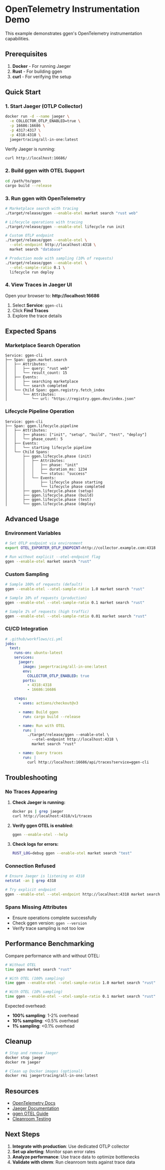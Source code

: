# OpenTelemetry Instrumentation Demo

This example demonstrates ggen's OpenTelemetry instrumentation capabilities.

## Prerequisites

1. **Docker** - For running Jaeger
2. **Rust** - For building ggen
3. **curl** - For verifying the setup

## Quick Start

### 1. Start Jaeger (OTLP Collector)

```bash
docker run -d --name jaeger \
  -e COLLECTOR_OTLP_ENABLED=true \
  -p 16686:16686 \
  -p 4317:4317 \
  -p 4318:4318 \
  jaegertracing/all-in-one:latest
```

Verify Jaeger is running:
```bash
curl http://localhost:16686/
```

### 2. Build ggen with OTEL Support

```bash
cd /path/to/ggen
cargo build --release
```

### 3. Run ggen with OpenTelemetry

```bash
# Marketplace search with tracing
./target/release/ggen --enable-otel market search "rust web"

# Lifecycle operations with tracing
./target/release/ggen --enable-otel lifecycle run init

# Custom OTLP endpoint
./target/release/ggen --enable-otel \
  --otel-endpoint http://localhost:4318 \
  market search "database"

# Production mode with sampling (10% of requests)
./target/release/ggen --enable-otel \
  --otel-sample-ratio 0.1 \
  lifecycle run deploy
```

### 4. View Traces in Jaeger UI

Open your browser to: **http://localhost:16686**

1. Select **Service**: `ggen-cli`
2. Click **Find Traces**
3. Explore the trace details

## Expected Spans

### Marketplace Search Operation

```
Service: ggen-cli
├── Span: ggen.market.search
│   ├── Attributes:
│   │   ├── query: "rust web"
│   │   └── result_count: 15
│   ├── Events:
│   │   ├── searching marketplace
│   │   └── search completed
│   └── Child Span: ggen.registry.fetch_index
│       └── Attributes:
│           └── url: "https://registry.ggen.dev/index.json"
```

### Lifecycle Pipeline Operation

```
Service: ggen-cli
├── Span: ggen.lifecycle.pipeline
│   ├── Attributes:
│   │   ├── phases: ["init", "setup", "build", "test", "deploy"]
│   │   └── phase_count: 5
│   ├── Events:
│   │   └── starting lifecycle pipeline
│   └── Child Spans:
│       ├── ggen.lifecycle.phase (init)
│       │   ├── Attributes:
│       │   │   ├── phase: "init"
│       │   │   ├── duration_ms: 1234
│       │   │   └── status: "success"
│       │   └── Events:
│       │       ├── lifecycle phase starting
│       │       └── lifecycle phase completed
│       ├── ggen.lifecycle.phase (setup)
│       ├── ggen.lifecycle.phase (build)
│       ├── ggen.lifecycle.phase (test)
│       └── ggen.lifecycle.phase (deploy)
```

## Advanced Usage

### Environment Variables

```bash
# Set OTLP endpoint via environment
export OTEL_EXPORTER_OTLP_ENDPOINT=http://collector.example.com:4318

# Run without explicit --otel-endpoint flag
ggen --enable-otel market search "rust"
```

### Custom Sampling

```bash
# Sample 100% of requests (default)
ggen --enable-otel --otel-sample-ratio 1.0 market search "rust"

# Sample 10% of requests (production)
ggen --enable-otel --otel-sample-ratio 0.1 market search "rust"

# Sample 1% of requests (high traffic)
ggen --enable-otel --otel-sample-ratio 0.01 market search "rust"
```

### CI/CD Integration

```yaml
# .github/workflows/ci.yml
jobs:
  test:
    runs-on: ubuntu-latest
    services:
      jaeger:
        image: jaegertracing/all-in-one:latest
        env:
          COLLECTOR_OTLP_ENABLED: true
        ports:
          - 4318:4318
          - 16686:16686

    steps:
      - uses: actions/checkout@v3

      - name: Build ggen
        run: cargo build --release

      - name: Run with OTEL
        run: |
          ./target/release/ggen --enable-otel \
            --otel-endpoint http://localhost:4318 \
            market search "rust"

      - name: Query traces
        run: |
          curl http://localhost:16686/api/traces?service=ggen-cli
```

## Troubleshooting

### No Traces Appearing

1. **Check Jaeger is running:**
   ```bash
   docker ps | grep jaeger
   curl http://localhost:4318/v1/traces
   ```

2. **Verify ggen OTEL is enabled:**
   ```bash
   ggen --enable-otel --help
   ```

3. **Check logs for errors:**
   ```bash
   RUST_LOG=debug ggen --enable-otel market search "test"
   ```

### Connection Refused

```bash
# Ensure Jaeger is listening on 4318
netstat -an | grep 4318

# Try explicit endpoint
ggen --enable-otel --otel-endpoint http://localhost:4318 market search "test"
```

### Spans Missing Attributes

- Ensure operations complete successfully
- Check ggen version: `ggen --version`
- Verify trace sampling is not too low

## Performance Benchmarking

Compare performance with and without OTEL:

```bash
# Without OTEL
time ggen market search "rust"

# With OTEL (100% sampling)
time ggen --enable-otel --otel-sample-ratio 1.0 market search "rust"

# With OTEL (10% sampling)
time ggen --enable-otel --otel-sample-ratio 0.1 market search "rust"
```

Expected overhead:
- **100% sampling**: 1-2% overhead
- **10% sampling**: <0.5% overhead
- **1% sampling**: <0.1% overhead

## Cleanup

```bash
# Stop and remove Jaeger
docker stop jaeger
docker rm jaeger

# Clean up Docker images (optional)
docker rmi jaegertracing/all-in-one:latest
```

## Resources

- [OpenTelemetry Docs](https://opentelemetry.io/docs/)
- [Jaeger Documentation](https://www.jaegertracing.io/docs/)
- [ggen OTEL Guide](../../docs/telemetry/OTEL_INSTRUMENTATION.md)
- [Cleanroom Testing](https://github.com/seanchatmangpt/cleanroom)

## Next Steps

1. **Integrate with production**: Use dedicated OTLP collector
2. **Set up alerting**: Monitor span error rates
3. **Analyze performance**: Use trace data to optimize bottlenecks
4. **Validate with clnrm**: Run cleanroom tests against trace data
